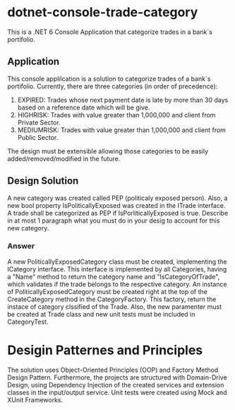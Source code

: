 # dotnet-console-trade-category
This is a .NET 6 Console Application that categorize trades in a bank`s portifolio.


## Application
This console applilcation is a solution to categorize trades of a bank`s portifolio. Currently, there are three categories (in order of precedence):

1. EXPIRED: Trades whose next payment date is late by more than 30 days based on a reference date which will be give.
2. HIGHRISK: Trades with value greater than 1,000,000 and client from Private Sector.
3. MEDIUMRISK: Trades with value greater than 1,000,000 and client from Public Sector.

The design must be extensible allowing those categories to be easily added/removed/modified in the future.


## Design Solution
A new category was created called PEP (politicaly exposed person). Also, a new bool property IsPoliticallyExposed was created in the ITrade interface. A trade shall be categorized as PEP if IsPorliticallyExposed is true. Describe in at most 1 paragraph what you must do in your desig to account for this new category.

### Answer

A new PoliticallyExposedCategory class must be created, implementing the ICategory interface. This interface is implemented by all Categories, having a "Name" method to return the category name and "IsCategoryOfTrade", which validates if the trade belongs to the respective category. An instance of PoliticallyExposedCategory must be created right at the top of the CreateCategory method in the CategoryFactory. This factory, return the instace of category clssified of the Trade. Also, the new paramenter must be created at Trade class and new unit tests must be included in CategoryTest.

# Desigin Patternes and Principles
The solution uses Object-Oriented Principles (OOP) and Factory Method Design Pattern. Furthermore, the projects are structured with Domain-Drive Design, using Dependency Injection of the created services and extension classes in the input/output service. Unit tests were created using Mock and XUnit Frameworks.

